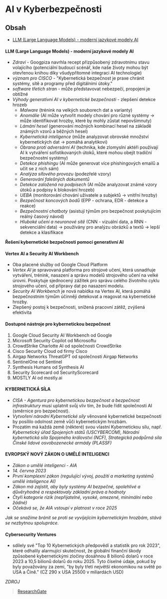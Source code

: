 # AI v Kyberbezpečnosti

## Obsah

- [LLM (Large Language Models) - moderní jazykové modely AI](#LLM)

#### LLM (Large Language Models) - moderní jazykové modely AI

- _Zdraví_ - Googpiza navrhla recept přizpůsobený zdravotnímu stavu volajícího (potenciální budoucí scénář, kde naše životy mohou být otevřenou knihou díky všudypřítomné integraci AI technologie)
- _význam pro CISCO_ - "Kybernetická bezpečnost je praxe chránit systémy, sítě a programy před digitálními útoky."
- _software třetích stran_ - může představovat nebezpečí, propojení je obtížné
- _Výhody generativní AI v kybernetické bezpečnosti_ - zlepšení detekce hrozeb
  - _Malware_ (trénink na velkých souborech dat a varianty)
  - _Anomálie_ (AI může vytvořit modely chování pro různé systémy -> může identifikovat hrozby, které by mohly zůstat nepovšimnuty)
  - _Lámání hesel_ (generování možných kombinací hesel na základě známých vzorů a běžných hesel)
  - _Kybernetická inteligence_ (může analyzovat obrovské množství kybernetických dat -> pomáhá analytikovi)
  - _Obrana proti adversární AI_ (technika, kde zlomyslní aktéři používají AI k vytváření sofistikovaných útoků, které mohou obejít tradiční bezpečnostní systémy)
  - _Detekce phishingu_ (AI může generovat více phishingových emailů a učit se z nich sám)
  - _Analýza síťového provozu_ (podezřelé vzory)
  - _Generování falešných dokumentů_
  - _Detekce založená na podpisech_ (AI může analyzovat známé vzory útoků a podpisy k blokování hrozeb)
  - _UEBA_ (monitorování chování uživatele a subjektů -> vnitřní hrozby)
  - _Bezpečnost koncových bodů_ (EPP - ochrana, EDR - detekce a reakce)
  - _Bezpečnostní chatboty_ (asistují týmům pro bezpečnost poskytujícím reálný časový návod)
  - _Hluboké učení a neuronové sítě_ (CNN - vizuální data, a RNN - sekvenciální data) -> používány pro analýzu obrázků a textů -> lepší detekce a klasifikace

**Řešení kybernetické bezpečnosti pomocí generativní AI**

#### Vertex AI a Security AI Workbench

- Oba placené služby od Google Cloud Platform
- _Vertex AI_ je spravovaná platforma pro strojové učení, která usnadňuje vytváření, trénink, nasazení a správu modelů strojového učení na velké úrovni. Poskytuje sjednocený zážitek pro správu celého životního cyklu strojového učení, od přípravy dat po nasazení modelu.
- _Security AI Workbench_ je nová nabídka na Vertex AI, která pomáhá bezpečnostním týmům účinněji detekovat a reagovat na kybernetické hrozby.
- Zlepšený postoj k bezpečnosti, snížená pracovní zátěž, zvýšená efektivita

#### Dostupné nástroje pro kybernetickou bezpečnost

1. Google Cloud Security AI Workbench od Google
2. Microsoft Security Copilot od Microsoftu
3. CrowdStrike Charlotte AI od společnosti CrowdStrike
4. Cisco Security Cloud od firmy Cisco
5. Airgap Networks ThreatGPT od společnosti Airgap Networks
6. SentinelOne od Sentinel
7. Synthesis Humans od Synthesis AI
8. Security Scorecard od SecurityScorecard
9. MOSTLY AI od mostly.ai

#### KYBERNETICKÁ SÍLA

- _CISA - Agentura pro kybernetickou bezpečnost a bezpečnost infrastruktury_ musí uplatnit svůj vliv tím, že bude řídit společnosti AI (směrnice pro bezpečnost).
- _Vytvoření národní Kybernetické síly_ věnované kybernetické bezpečnosti by posílilo odolnost země vůči kybernetickým hrozbám.
- Prozatím má každá země (některé) svou vlastní Kybernetickou sílu, např. _Kybernetický úřad Spojených států (USCYBERCOM), Národní kybernetická síla Spojeného království (NCF), Strategická podpůrná síla Čínské lidové osvobozenecké armády (PLASSF)_

#### EVROPSKÝ NOVÝ ZÁKON O UMĚLÉ INTELIGENCI

- _Zákon o umělé inteligenci - AIA_
- _14. června 2023_
- _První komplexní zákon (regulující vývoj, použití a marketing systémů umělé inteligence AI)_
- _Zákon má zajistit, aby byly systémy AI bezpečné, spolehlivé a důvěryhodné a respektovaly základní práva a hodnoty_
- _Čtyři kategorie rizik (nepřijatelné, vysoké, omezené, minimální nebo žádné)_
- _Očekává se, že AIA vstoupí v platnost v roce 2025_

_Jak se snažíme bránit se proti se vyvíjejícím kybernetickým hrozbám, stává se nezbytnou spolupráce._

#### Cybersecurity Ventures

- sdílely své "Top 10 Kybernetických předpovědí a statistik pro rok 2023", které odhalily alarmující skutečnost, že globální finanční škody způsobené kybernetickými zločiny dosáhnou 8 bilionů dolarů v roce 2023 a 10,5 bilionů dolarů do roku 2025. Tyto číselné údaje, pokud by byly považovány za zemi, "by byly třetí největší ekonomikou na světě po USA a Číně." (CZ 290 x USA 25500 v miliardách USD)

_ZDROJ_

> [ResearchGate](https://www.researchgate.net/publication/373222263_Synergizing_Generative_AI_and_Cybersecurity_Roles_of_Generative_AI_Entities_Companies_Agencies_and_Government_in_Enhancing_Cybersecurity)
